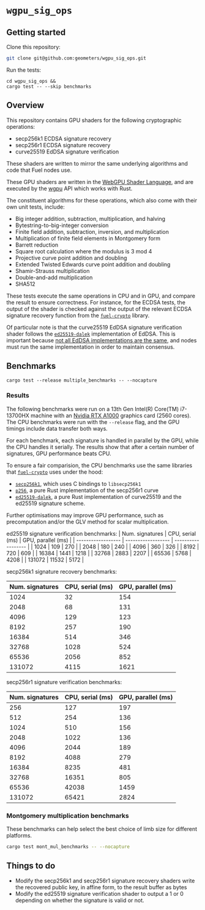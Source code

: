 # `wgpu_sig_ops`

## Getting started

Clone this repository:

```bash
git clone git@github.com:geometers/wgpu_sig_ops.git
```

Run the tests:

```
cd wgpu_sig_ops &&
cargo test -- --skip benchmarks
```

## Overview

This repository contains GPU shaders for the following cryptographic operations:

- secp256k1 ECDSA signature recovery
- secp256r1 ECDSA signature recovery
- curve25519 EdDSA signature verification

These shaders are written to mirror the same underlying algorithms and code that Fuel nodes use.

These GPU shaders are written in the [WebGPU Shader
Language](https://www.w3.org/TR/WGSL/), and are executed by the
[wgpu](https://github.com/gfx-rs/wgpu) API which works with Rust.

The constituent algorithms for these operations, which also come with their own
unit tests, include:

- Big integer addition, subtraction, multiplication, and halving
- Bytestring-to-big-integer conversion
- Finite field addition, subtraction, inversion, and multiplication
- Multiplication of finite field elements in Montgomery form
- Barrett reduction
- Square root calculation where the modulus is 3 mod 4
- Projective curve point addition and doubling
- Extended Twisted Edwards curve point addition and doubling
- Shamir-Strauss multiplication
- Double-and-add multiplication
- SHA512

These tests execute the same operations in CPU and in GPU, and compare the
result to ensure correctness. For instance, for the ECDSA tests, the output of
the shader is checked against the output of the relevant ECDSA signature
recovery function from the
[`fuel-crypto`](https://crates.io/crates/fuel-crypto) library.

Of particular note is that the curve25519 EdDSA signature verification shader follows the
[`ed25519-dalek`](https://crates.io/crates/ed25519-dalek) implementation of
EdDSA. This is important because [not all EdDSA implementations are the
same](https://hdevalence.ca/blog/2020-10-04-its-25519am), and nodes must run
the same implementation in order to maintain consensus.

## Benchmarks

```
cargo test --release multiple_benchmarks -- --nocapture
```

### Results

The following benchmarks were run on a 13th Gen Intel(R) Core(TM) i7-13700HX
machine with an [Nvidia RTX
A1000](https://www.notebookcheck.net/NVIDIA-RTX-A1000-Laptop-GPU-GPU-Benchmarks-and-Specs.615862.0.html)
graphics card (2560 cores). The CPU benchmarks were run with the `--release`
flag, and the GPU timings include data transfer both ways.

For each benchmark, each signature is handled in parallel by the GPU, while the
CPU handles it serially. The results show that after a certain number of
signatures, GPU performance beats CPU.

To ensure a fair comparision, the CPU benchmarks use the same libraries that
[`fuel-crypto`](https://crates.io/crates/fuel-crypto) uses under the hood:

- [`secp256k1`](https://crates.io/crates/secp256k1), which uses C bindings to `libsecp256k1`
- [`p256`](https://crates.io/crates/p256), a pure Rust implementation of the secp256r1 curve
- [`ed25519-dalek`](https://crates.io/crates/ed25519-dalek), a pure Rust
  implementation of curve25519 and the ed25519 signature scheme.

Further optimisations may improve GPU performance, such as precomputation
and/or the GLV method for scalar multiplication.

ed25519 signature verification benchmarks: 
| Num. signatures    | CPU, serial (ms)   | GPU, parallel (ms) |
| ------------------ | ------------------ | ------------------ |
| 1024               | 109                | 270                |
| 2048               | 180                | 240                |
| 4096               | 360                | 326                |
| 8192               | 720                | 609                |
| 16384              | 1441               | 1218               |
| 32768              | 2883               | 2207               |
| 65536              | 5768               | 4208               |
| 131072             | 11532              | 5172               |

secp256k1 signature recovery benchmarks: 

| Num. signatures    | CPU, serial (ms)   | GPU, parallel (ms) |
| ------------------ | ------------------ | ------------------ |
| 1024               | 32                 | 154                |
| 2048               | 68                 | 131                |
| 4096               | 129                | 123                |
| 8192               | 257                | 190                |
| 16384              | 514                | 346                |
| 32768              | 1028               | 524                |
| 65536              | 2056               | 852                |
| 131072             | 4115               | 1621               |

secp256r1 signature verification benchmarks: 

| Num. signatures    | CPU, serial (ms)   | GPU, parallel (ms) |
| ------------------ | ------------------ | ------------------ |
| 256                | 127                | 197                |
| 512                | 254                | 136                |
| 1024               | 510                | 156                |
| 2048               | 1022               | 136                |
| 4096               | 2044               | 189                |
| 8192               | 4088               | 279                |
| 16384              | 8235               | 481                |
| 32768              | 16351              | 805                |
| 65536              | 42038              | 1459               |
| 131072             | 65421              | 2824               |

### Montgomery multiplication benchmarks

These benchmarks can help select the best choice of limb size for different platforms.

```bash
cargo test mont_mul_benchmarks -- --nocapture
```

## Things to do

- Modify the secp256k1 and secp256r1 signature recovery shaders write the
  recovered public key, in affine form, to the result buffer as bytes
- Modify the ed25519 signature verification shader to output a 1 or 0 depending
  on whether the signature is valid or not.
